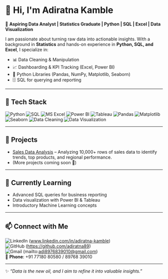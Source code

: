 # 👋 Hi, I'm Adiratna Kamble  

🎯 **Aspiring Data Analyst | Statistics Graduate | Python | SQL | Excel | Data Visualization**  

I am passionate about turning raw data into actionable insights. With a background in **Statistics** and hands-on experience in **Python, SQL, and Excel**, I specialize in:  

- 📊 Data Cleaning & Manipulation  
- 📈 Dashboarding & KPI Tracking (Excel, Power BI)  
- 🐍 Python Libraries (Pandas, NumPy, Matplotlib, Seaborn)  
- 🗄️ SQL for querying and reporting  

---

## 🚀 Tech Stack  

![Python](https://img.shields.io/badge/Python-3776AB?style=flat-square&logo=python&logoColor=white)   ![SQL](https://img.shields.io/badge/SQL-336791?style=flat-square&logo=postgresql&logoColor=white)   ![MS Excel](https://img.shields.io/badge/MS%20Excel-217346?style=flat-square&logo=microsoftexcel&logoColor=white)   ![Power BI](https://img.shields.io/badge/Power%20BI-F2C811?style=flat-square&logo=powerbi&logoColor=black)   ![Tableau](https://img.shields.io/badge/Tableau-E97627?style=flat-square&logo=tableau&logoColor=white)   ![Pandas](https://img.shields.io/badge/Pandas-150458?style=flat-square&logo=pandas&logoColor=white)   ![Matplotlib](https://img.shields.io/badge/Matplotlib-003B57?style=flat-square&logo=plotly&logoColor=white)   ![Seaborn](https://img.shields.io/badge/Seaborn-4E9BCD?style=flat-square&logo=databricks&logoColor=white)   ![Data Cleaning](https://img.shields.io/badge/Data%20Cleaning-8E44AD?style=flat-square&logo=databricks&logoColor=white)   ![Data Visualization](https://img.shields.io/badge/Data%20Visualization-FF5733?style=flat-square&logo=chartdotjs&logoColor=white)

---

## 🔹 Projects
- [Sales Data Analysis](https://github.com/adiratna89/sales-data-analysis) – Analyzing 10,000+ rows of sales data to identify trends, top products, and regional performance.  
- (More projects coming soon 🚧)  

---

## 🌱 Currently Learning
- Advanced SQL queries for business reporting  
- Data visualization with Power BI & Tableau  
- Introductory Machine Learning concepts  

---

## 📫 Connect with Me  

![LinkedIn](https://img.shields.io/badge/LinkedIn-0077B5?style=for-the-badge&logo=linkedin&logoColor=white)
(www.linkedin.com/in/adiratna-kamble)  
![GitHub](https://img.shields.io/badge/GitHub-000000?style=for-the-badge&logo=github&logoColor=white)
(https://github.com/adiratna89)  
![Gmail](https://img.shields.io/badge/Gmail-D14836?style=for-the-badge&logo=gmail&logoColor=white)
(mailto:adi8976839010@gmail.com)  
📱 **Phone**: +91 77180 80580 / 89768 39010  

---

✨ *“Data is the new oil, and I aim to refine it into valuable insights.”*  
